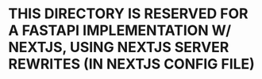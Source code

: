# THIS DIRECTORY IS RESERVED FOR A FASTAPI IMPLEMENTATION W/ NEXTJS, USING NEXTJS SERVER REWRITES (IN NEXTJS CONFIG FILE)